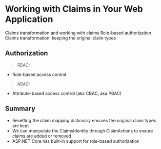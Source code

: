 # Working with Claims in Your Web Application

Claims transformation and working with claims
Role-based authorization
Claims transformation: keeping the original claim types

## Authorization

> RBAC: 
- Role-based access control
> ABAC: 
- Attribute-based access control (aka CBAC, aka PBAC)

## Summary

- Resetting the claim mapping dictionary ensures the original claim types are kept
- We can manipulate the ClaimsIdentity through ClaimActions to ensure claims are added or removed
- ASP.NET Core has built-in support for role-based authorization

